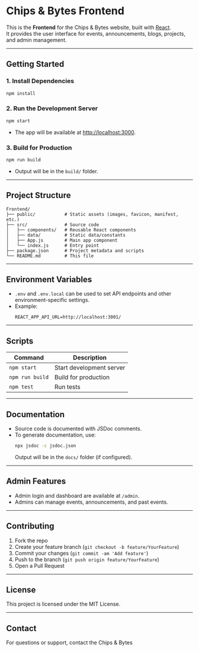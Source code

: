 # Chips & Bytes Frontend

This is the **Frontend** for the Chips & Bytes website, built with [React](https://react.dev/).  
It provides the user interface for events, announcements, blogs, projects, and admin management.

---

##  Getting Started

### 1. **Install Dependencies**

```sh
npm install
```

### 2. **Run the Development Server**

```sh
npm start
```
- The app will be available at [http://localhost:3000](http://localhost:3000).

### 3. **Build for Production**

```sh
npm run build
```
- Output will be in the `build/` folder.

---

##  Project Structure

```
Frontend/
├── public/           # Static assets (images, favicon, manifest, etc.)
├── src/              # Source code
│   ├── components/   # Reusable React components
│   ├── data/         # Static data/constants
│   ├── App.js        # Main app component
│   └── index.js      # Entry point
├── package.json      # Project metadata and scripts
└── README.md         # This file
```

---

##  Environment Variables

- `.env` and `.env.local` can be used to set API endpoints and other environment-specific settings.
- Example:
  ```
  REACT_APP_API_URL=http://localhost:3001/
  ```

---

##  Scripts

| Command         | Description                |
|-----------------|---------------------------|
| `npm start`     | Start development server  |
| `npm run build` | Build for production      |
| `npm test`      | Run tests                 |

---

##  Documentation

- Source code is documented with JSDoc comments.
- To generate documentation, use:
  ```sh
  npx jsdoc -c jsdoc.json
  ```
  Output will be in the `docs/` folder (if configured).

---

##  Admin Features

- Admin login and dashboard are available at `/admin`.
- Admins can manage events, announcements, and past events.

---

##  Contributing

1. Fork the repo
2. Create your feature branch (`git checkout -b feature/YourFeature`)
3. Commit your changes (`git commit -am 'Add feature'`)
4. Push to the branch (`git push origin feature/YourFeature`)
5. Open a Pull Request

---

##  License

This project is licensed under the MIT License.

---

##  Contact

For questions or support, contact the Chips & Bytes
